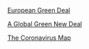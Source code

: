 [European Green Deal](01/european-green-deal.md)

[A Global Green New Deal](01/global-green-new-deal.md)

[The Coronavirus Map](02/corona.md)

